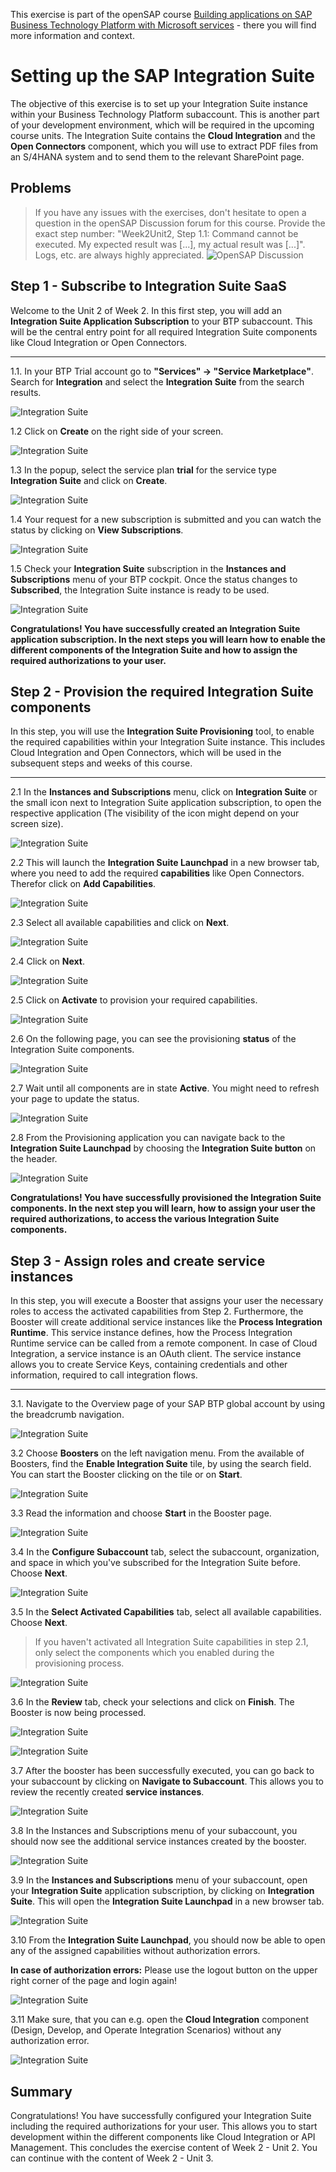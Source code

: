This exercise is part of the openSAP course [Building applications on SAP Business Technology Platform with Microsoft services](https://open.sap.com/courses/btpma1) - there you will find more information and context. 

# Setting up the SAP Integration Suite

The objective of this exercise is to set up your Integration Suite instance within your Business Technology Platform subaccount. This is another part of your development environment, which will be required in the upcoming course units. The Integration Suite contains the **Cloud Integration** and the **Open Connectors** component, which you will use to extract PDF files from an S/4HANA system and to send them to the relevant SharePoint page. 

## Problems
> If you have any issues with the exercises, don't hesitate to open a question in the openSAP Discussion forum for this course. Provide the exact step number: "Week2Unit2, Step 1.1: Command cannot be executed. My expected result was [...], my actual result was [...]". Logs, etc. are always highly appreciated. 
 ![OpenSAP Discussion](../../images/opensap-forum.png)


## Step 1 - Subscribe to Integration Suite SaaS

Welcome to the Unit 2 of Week 2. In this first step, you will add an **Integration Suite Application Subscription** to your BTP subaccount. This will be the central entry point for all required Integration Suite components like Cloud Integration or Open Connectors.  

---

1.1. In your BTP Trial account go to **"Services" -> "Service Marketplace"**. Search for **Integration** and select the **Integration Suite** from the search results. 

![Integration Suite](./images/iss_010.png)


1.2 Click on **Create** on the right side of your screen. 

![Integration Suite](./images/iss_020.png)


1.3 In the popup, select the service plan **trial** for the service type **Integration Suite** and click on **Create**.

![Integration Suite](./images/iss_030.png)

1.4 Your request for a new subscription is submitted and you can watch the status by clicking on **View Subscriptions**.

![Integration Suite](./images/iss_040.png)


1.5 Check your **Integration Suite** subscription in the **Instances and Subscriptions** menu of your BTP cockpit. Once the status changes to **Subscribed**, the Integration Suite instance is ready to be used. 

![Integration Suite](./images/iss_045.png)

**Congratulations! You have successfully created an Integration Suite application subscription. In the next steps you will learn how to enable the different components of the Integration Suite and how to assign the required authorizations to your user.**


## Step 2 - Provision the required Integration Suite components 

In this step, you will use the **Integration Suite Provisioning** tool, to enable the required capabilities within your Integration Suite instance. This includes Cloud Integration and Open Connectors, which will be used in the subsequent steps and weeks of this course. 

---

2.1 In the **Instances and Subscriptions** menu, click on **Integration Suite** or the small icon next to Integration Suite application subscription, to open the respective application (The visibility of the icon might depend on your screen size).

![Integration Suite](./images/iss_050.png)


2.2 This will launch the **Integration Suite Launchpad** in a new browser tab, where you need to add the required **capabilities** like Open Connectors. Therefor click on **Add Capabilities**.

![Integration Suite](./images/iss_060.png)


2.3 Select all available capabilities and click on **Next**. 

![Integration Suite](./images/iss_070.png)


2.4 Click on **Next**.

![Integration Suite](./images/iss_080.png)


2.5 Click on **Activate** to provision your required capabilities. 

![Integration Suite](./images/iss_100.png)


2.6 On the following page, you can see the provisioning **status** of the Integration Suite components. 

![Integration Suite](./images/iss_110.png)


2.7 Wait until all components are in state **Active**. You might need to refresh your page to update the status.

![Integration Suite](./images/iss_120.png)

2.8 From the Provisioning application you can navigate back to the **Integration Suite Launchpad** by choosing the **Integration Suite button** on the header.

![Integration Suite](./images/iss_125.png)


**Congratulations! You have successfully provisioned the Integration Suite components. In the next step you will learn, how to assign your user the required authorizations, to access the various Integration Suite components.**


## Step 3 - Assign roles and create service instances

In this step, you will execute a Booster that assigns your user the necessary roles to access the activated capabilities from Step 2. Furthermore, the Booster will create additional service instances like the **Process Integration Runtime**. This service instance defines, how the Process Integration Runtime service can be called from a remote component. In case of Cloud Integration, a service instance is an OAuth client. The service instance allows you to create Service Keys, containing credentials and other information, required to call integration flows.

---

3.1. Navigate to the Overview page of your SAP BTP global account by using the breadcrumb navigation.

![Integration Suite](./images/iss_130.png)

3.2 Choose **Boosters** on the left navigation menu. From the available of Boosters, find the **Enable Integration Suite** tile, by using the search field. You can start the Booster clicking on the tile or on **Start**. 

![Integration Suite](./images/iss_140.png)

3.3 Read the information and choose **Start** in the Booster page.

![Integration Suite](./images/iss_150.png)

3.4 In the **Configure Subaccount** tab, select the subaccount, organization, and space in which you've subscribed for the Integration Suite before. Choose **Next**.

![Integration Suite](./images/iss_160.png)

3.5 In the **Select Activated Capabilities** tab, select all available capabilities. Choose **Next**.
> If you haven't activated all Integration Suite capabilities in step 2.1, only select the components which you enabled during the provisioning process. 

![Integration Suite](./images/iss_170.png)

3.6 In the **Review** tab, check your selections and click on **Finish**. The Booster is now being processed.

![Integration Suite](./images/iss_180.png)

![Integration Suite](./images/iss_190.png)

3.7 After the booster has been successfully executed, you can go back to your subaccount by clicking on **Navigate to Subaccount**. This allows you to review the recently created **service instances**.

![Integration Suite](./images/iss_200.png)

3.8 In the Instances and Subscriptions menu of your subaccount, you should now see the additional service instances created by the booster. 

![Integration Suite](./images/iss_210.png)

3.9 In the **Instances and Subscriptions** menu of your subaccount, open your **Integration Suite** application subscription, by clicking on **Integration Suite**. This will open the **Integration Suite Launchpad** in a new browser tab.   

![Integration Suite](./images/iss_220.png)

3.10 From the **Integration Suite Launchpad**, you should now be able to open any of the assigned capabilities without authorization errors. 

**In case of authorization errors:** Please use the logout button on the upper right corner of the page and login again! 

![Integration Suite](./images/iss_230.png)

3.11 Make sure, that you can e.g. open the **Cloud Integration** component (Design, Develop, and Operate Integration Scenarios) without any authorization error. 

![Integration Suite](./images/iss_240.png)


## Summary

Congratulations! You have successfully configured your Integration Suite including the required authorizations for your user. This allows you to start development within the different components like Cloud Integration or API Management. This concludes the exercise content of Week 2 - Unit 2. You can continue with the content of Week 2 - Unit 3.
